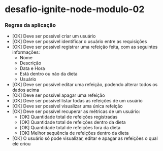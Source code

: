 # desafio-ignite-node-modulo-02

### Regras da aplicação

- [OK] Deve ser possível criar um usuário
- [OK] Deve ser possível identificar o usuário entre as requisições
- [OK] Deve ser possível registrar uma refeição feita, com as seguintes informações:
    - Nome
    - Descrição
    - Data e Hora
    - Está dentro ou não da dieta
    - Usuário
- [OK] Deve ser possível editar uma refeição, podendo alterar todos os dados acima
- [OK] Deve ser possível apagar uma refeição
- [OK] Deve ser possível listar todas as refeições de um usuário
- [OK] Deve ser possível visualizar uma única refeição
- [OK] Deve ser possível recuperar as métricas de um usuário:
    - [OK] Quantidade total de refeições registradas
    - [OK] Quantidade total de refeições dentro da dieta
    - [OK] Quantidade total de refeições fora da dieta
    - [OK] Melhor sequência de refeições dentro da dieta
- [OK] O usuário só pode visualizar, editar e apagar as refeições o qual ele criou
